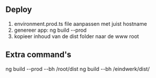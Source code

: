 Deploy
------

1) environment.prod.ts file aanpassen met juist hostname
2) genereer app: ng build --prod 
3) kopieer inhoud van de dist folder naar de www root 


Extra command's
---------------

ng build --prod --bh /root/dist
ng build --bh /eindwerk/dist/